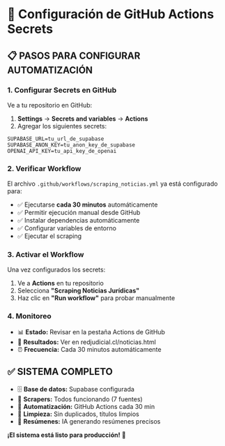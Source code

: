 # 🔧 Configuración de GitHub Actions Secrets

## **📋 PASOS PARA CONFIGURAR AUTOMATIZACIÓN**

### **1. Configurar Secrets en GitHub**

Ve a tu repositorio en GitHub:
1. **Settings** → **Secrets and variables** → **Actions**
2. Agregar los siguientes secrets:

```
SUPABASE_URL=tu_url_de_supabase
SUPABASE_ANON_KEY=tu_anon_key_de_supabase  
OPENAI_API_KEY=tu_api_key_de_openai
```

### **2. Verificar Workflow**

El archivo `.github/workflows/scraping_noticias.yml` ya está configurado para:
- ✅ Ejecutarse **cada 30 minutos** automáticamente
- ✅ Permitir ejecución manual desde GitHub
- ✅ Instalar dependencias automáticamente
- ✅ Configurar variables de entorno
- ✅ Ejecutar el scraping

### **3. Activar el Workflow**

Una vez configurados los secrets:
1. Ve a **Actions** en tu repositorio
2. Selecciona **"Scraping Noticias Jurídicas"**
3. Haz clic en **"Run workflow"** para probar manualmente

### **4. Monitoreo**

- 📊 **Estado:** Revisar en la pestaña Actions de GitHub
- 📰 **Resultados:** Ver en redjudicial.cl/noticias.html
- ⏰ **Frecuencia:** Cada 30 minutos automáticamente

## **✅ SISTEMA COMPLETO**

- 🗄️ **Base de datos:** Supabase configurada
- 🤖 **Scrapers:** Todos funcionando (7 fuentes)
- 🔄 **Automatización:** GitHub Actions cada 30 min
- 🧹 **Limpieza:** Sin duplicados, títulos limpios
- 📝 **Resúmenes:** IA generando resúmenes precisos

**¡El sistema está listo para producción!** 🚀 